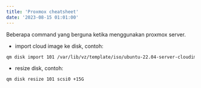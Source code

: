 ```yaml
---
title: 'Proxmox cheatsheet'
date: '2023-08-15 01:01:00'
---
```


Beberapa command yang berguna ketika menggunakan proxmox server.

- import cloud image ke disk, contoh:

```bash
qm disk import 101 /var/lib/vz/template/iso/ubuntu-22.04-server-cloudimg-amd64.img local-lvm
```

- resize disk, contoh:

```bash
qm disk resize 101 scsi0 +15G
```

